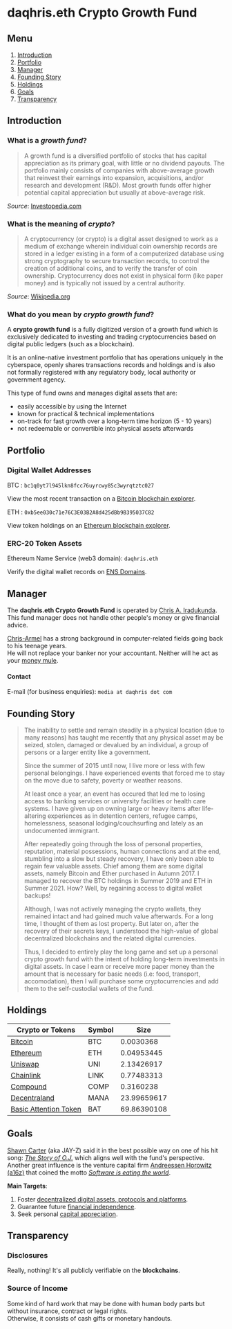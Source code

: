 # daqhris.eth Crypto Growth Fund  

## Menu  

1. [Introduction](https://daqhris.com/crypto-growth-fund/#introduction)  
2. [Portfolio](https://daqhris.com/crypto-growth-fund/#portfolio)  
3. [Manager](https://daqhris.com/crypto-growth-fund/#manager)  
4. [Founding Story](https://daqhris.com/crypto-growth-fund/#founding-story)  
5. [Holdings](https://daqhris.com/crypto-growth-fund/#holdings)  
6. [Goals](https://daqhris.com/crypto-growth-fund/#goals)  
7. [Transparency](https://daqhris.com/crypto-growth-fund/#transparency)

## Introduction 

### What is a *growth fund*?  
> A growth fund is a diversified portfolio of stocks that has capital appreciation as its primary goal, 
> with little or no dividend payouts. 
> The portfolio mainly consists of companies with above-average growth that 
> reinvest their earnings into expansion, acquisitions, and/or research and development (R&D). 
> Most growth funds offer higher potential capital appreciation but usually at above-average risk.   
  
*Source*: [Investopedia.com](https://www.investopedia.com/terms/g/growthfund.asp)  

### What is the meaning of *crypto*?  
> A cryptocurrency (or crypto) is a digital asset designed to work as a medium of exchange 
> wherein individual coin ownership records are stored in a ledger existing in a form of a computerized database using strong cryptography to secure transaction records, 
> to control the creation of additional coins, and to verify the transfer of coin ownership. 
> Cryptocurrency does not exist in physical form (like paper money) and is typically not issued by a central authority.  

*Source*: [Wikipedia.org](https://en.wikipedia.org/wiki/Cryptocurrency)  

### What do you mean by *crypto growth fund*? 
A **crypto growth fund** is a fully digitized version of a growth fund which is exclusively dedicated to investing and trading cryptocurrencies 
based on digital public ledgers (such as a blockchain).  

It is an online-native investment portfolio that has operations uniquely in the cyberspace, openly shares transactions records and holdings 
and is also not formally registered with any regulatory body, local authority or government agency. 

This type of fund owns and manages digital assets that are:
- easily accessible by using the Internet  
- known for practical & technical implementations  
- on-track for fast growth over a long-term time horizon (5 - 10 years) 
- not redeemable or convertible into physical assets afterwards

## Portfolio  

### Digital Wallet Addresses 
BTC : `bc1q0yt7l945lkn8fcc76uyrcwy85c3wyrqtztc027`

View the most recent transaction on a [Bitcoin blockchain explorer](https://live.blockcypher.com/btc/address/bc1q0yt7l945lkn8fcc76uyrcwy85c3wyrqtztc027/).

ETH : `0xb5ee030c71e76C3E03B2A8d425dBb9B395037C82`  

View token holdings on an [Ethereum blockchain explorer](https://etherscan.io/tokenholdings?a=0xb5ee030c71e76c3e03b2a8d425dbb9b395037c82).   

### ERC-20 Token Assets  
Ethereum Name Service (web3 domain): `daqhris.eth`  

Verify the digital wallet records on [ENS Domains](https://app.ens.domains/name/daqhris.eth).

## Manager  
The **daqhris.eth Crypto Growth Fund** is operated by [Chris A. Iradukunda](https://daqhris.com).  
This fund manager does not handle other people's money or give financial advice.  

[Chris-Armel](https://daqhris.com/about) has a strong background in computer-related fields going back to his teenage years.  
He will not replace your banker nor your accountant. Neither will he act as your [money mule](https://www.fbi.gov/scams-and-safety/common-scams-and-crimes/money-mules).

#### Contact 
E-mail (for business enquiries): `media at daqhris dot com` 

## Founding Story  
> The inability to settle and remain steadily in a physical location (due to many reasons) has taught me recently that any physical asset may be seized, stolen, damaged or devalued by an individual, a group of persons or a larger entity like a government.  
> 
> Since the summer of 2015 until now, I live more or less with few personal belongings. 
> I have experienced events that forced me to stay on the move due to safety, poverty or weather reasons.
> 
> At least once a year, an event has occured that led me to losing access to banking services or university facilities or health care systems. 
> I have given up on owning large or heavy items after life-altering experiences as in detention centers, refugee camps, homelessness, seasonal lodging/couchsurfing and lately as an undocumented immigrant. 
> 
> After repeatedly going through the loss of personal properties, reputation, material possessions, human connections and at the end, stumbling into a slow but steady recovery, I have only been able to regain few valuable assets. 
> Chief among them are some digital assets, namely Bitcoin and Ether purchased in Autumn 2017. 
> I managed to recover the BTC holdings in Summer 2019 and ETH in Summer 2021. 
> How? Well, by regaining access to digital wallet backups!  
> 
> Although, I was not actively managing the crypto wallets, they remained intact and had gained much value afterwards. 
> For a long time, I thought of them as lost property. But later on, after the recovery of their secrets keys, I understood the high-value of global decentralized blockchains and the related digital currencies. 
> 
> Thus, I decided to entirely play the long game and set up a personal crypto growth fund with the intent of holding long-term investments in digital assets. 
> In case I earn or receive more paper money than the amount that is necessary for basic needs (i.e: food, transport, accomodation), then I will purchase some cryptocurrencies and add them to the self-custodial wallets of the fund. 


## Holdings  

Crypto or Tokens | Symbol | Size 
---------------- | ------ | ---- 
[Bitcoin](https://daqhris.com/docs/bitcoin.pdf) | BTC | 0.0030368 
[Ethereum](https://ethereum.org/en/whitepaper/) | ETH | 0.04953445 
[Uniswap](https://uniswap.org/whitepaper-v3.pdf) | UNI | 2.13426917 
[Chainlink](https://chain.link/whitepaper) | LINK | 0.77483313 
[Compound](https://compound.finance/documents/Compound.Whitepaper.pdf) | COMP | 0.3160238 
[Decentraland](https://decentraland.org/whitepaper.pdf) | MANA | 23.99659617 
[Basic Attention Token](https://basicattentiontoken.org/static-assets/documents/BasicAttentionTokenWhitePaper-4.pdf) | BAT | 69.86390108 

## Goals  
[Shawn Carter](https://twitter.com/sc) (aka JAY-Z) said it in the best possible way on one of his hit song: [*The Story of O.J.*](https://www.youtube.com/watch?v=RM7lw0Ovzq0) which aligns well with the fund's perspective.  
Another great influence is the venture capital firm [Andreessen Horowitz (a16z)](https://a16z.com/about/) that coined the motto [*Software is eating the world*](https://a16z.com/2011/08/20/why-software-is-eating-the-world/).  

**Main Targets**: 
1. Foster [decentralized digital assets, protocols and platforms](https://www.investopedia.com/decentralized-finance-defi-5113835).  
2. Guarantee future [financial independence](https://en.wikipedia.org/wiki/Financial_independence).   
3. Seek personal [capital appreciation](https://www.investopedia.com/terms/c/capitalappreciation.asp).  

## Transparency
### Disclosures 
Really, nothing! It's all publicly verifiable on the **blockchains**.   

### Source of Income  
Some kind of hard work that may be done with human body parts but without insurance, contract or legal rights.  
Otherwise, it consists of cash gifts or monetary handouts. 







